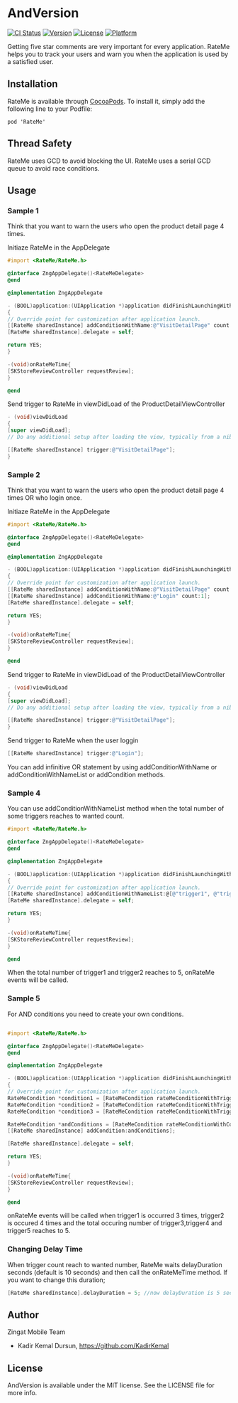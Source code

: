 # AndVersion

[![CI Status](http://img.shields.io/travis/kadirkemal/RateMe.svg?style=flat)](https://travis-ci.org/kadirkemal/RateMe)
[![Version](https://img.shields.io/cocoapods/v/RateMe.svg?style=flat)](http://cocoapods.org/pods/RateMe)
[![License](https://img.shields.io/cocoapods/l/RateMe.svg?style=flat)](http://cocoapods.org/pods/RateMe)
[![Platform](https://img.shields.io/cocoapods/p/RateMe.svg?style=flat)](http://cocoapods.org/pods/RateMe)

Getting five star comments are very important for every application. RateMe helps you to track your users and warn you when the application is used by a satisfied user.

## Installation

RateMe is available through [CocoaPods](http://cocoapods.org). To install
it, simply add the following line to your Podfile:

```
pod 'RateMe'
```
## Thread Safety
RateMe uses GCD to avoid blocking the UI. RateMe uses a serial GCD queue to avoid race conditions.

## Usage

### Sample 1
Think that you want to warn the users who open the product detail page 4 times.

Initiaze RateMe in the AppDelegate
```objectivec
#import <RateMe/RateMe.h>

@interface ZngAppDelegate()<RateMeDelegate>
@end

@implementation ZngAppDelegate

- (BOOL)application:(UIApplication *)application didFinishLaunchingWithOptions:(NSDictionary *)launchOptions
{
// Override point for customization after application launch.
[[RateMe sharedInstance] addConditionWithName:@"VisitDetailPage" count:4];
[RateMe sharedInstance].delegate = self;

return YES;
}

-(void)onRateMeTime{
[SKStoreReviewController requestReview];
}

@end
```

Send trigger to RateMe in viewDidLoad of the ProductDetailViewController
```objectivec
- (void)viewDidLoad
{
[super viewDidLoad];
// Do any additional setup after loading the view, typically from a nib.

[[RateMe sharedInstance] trigger:@"VisitDetailPage"];
}
```

### Sample 2
Think that you want to warn the users who open the product detail page 4 times OR who login once.

Initiaze RateMe in the AppDelegate
```objectivec
#import <RateMe/RateMe.h>

@interface ZngAppDelegate()<RateMeDelegate>
@end

@implementation ZngAppDelegate

- (BOOL)application:(UIApplication *)application didFinishLaunchingWithOptions:(NSDictionary *)launchOptions
{
// Override point for customization after application launch.
[[RateMe sharedInstance] addConditionWithName:@"VisitDetailPage" count:4];
[[RateMe sharedInstance] addConditionWithName:@"Login" count:1];
[RateMe sharedInstance].delegate = self;

return YES;
}

-(void)onRateMeTime{
[SKStoreReviewController requestReview];
}

@end
```

Send trigger to RateMe in viewDidLoad of the ProductDetailViewController
```objectivec
- (void)viewDidLoad
{
[super viewDidLoad];
// Do any additional setup after loading the view, typically from a nib.

[[RateMe sharedInstance] trigger:@"VisitDetailPage"];
}
```

Send trigger to RateMe when the user loggin
```objectivec
[[RateMe sharedInstance] trigger:@"Login"];
```

You can add infinitive OR statement by using addConditionWithName or addConditionWithNameList or addCondition methods.

### Sample 4
You can use addConditionWithNameList method when the total number of some triggers reaches to wanted count.
```objectivec
#import <RateMe/RateMe.h>

@interface ZngAppDelegate()<RateMeDelegate>
@end

@implementation ZngAppDelegate

- (BOOL)application:(UIApplication *)application didFinishLaunchingWithOptions:(NSDictionary *)launchOptions
{
// Override point for customization after application launch.
[[RateMe sharedInstance] addConditionWithNameList:@[@"trigger1", @"trigger2"] count:5];
[RateMe sharedInstance].delegate = self;

return YES;
}

-(void)onRateMeTime{
[SKStoreReviewController requestReview];
}

@end
```
When the total number of trigger1 and trigger2 reaches to 5, onRateMe events will be called.

### Sample 5
For AND conditions you need to create your own conditions.

```objectivec

#import <RateMe/RateMe.h>

@interface ZngAppDelegate()<RateMeDelegate>
@end

@implementation ZngAppDelegate

- (BOOL)application:(UIApplication *)application didFinishLaunchingWithOptions:(NSDictionary *)launchOptions
{
// Override point for customization after application launch.
RateMeCondition *condition1 = [RateMeCondition rateMeConditionWithTriggerName:@"trigger1" count:3];
RateMeCondition *condition2 = [RateMeCondition rateMeConditionWithTriggerName:@"trigger2" count:4];
RateMeCondition *condition3 = [RateMeCondition rateMeConditionWithTriggerNameList:@[@"trigger3", @"trigger4" , @"trigger5"]  count:5];

RateMeCondition *andConditions = [RateMeCondition rateMeConditionWithConditionList:@[condition1, condition2, condition3]];
[[RateMe sharedInstance] addCondition:andConditions];

[RateMe sharedInstance].delegate = self;

return YES;
}

-(void)onRateMeTime{
[SKStoreReviewController requestReview];
}

@end

```

onRateMe events will be called when trigger1 is occurred 3 times, trigger2 is occured 4 times and the total occuring number of trigger3,trigger4 and trigger5 reaches to 5.


### Changing Delay Time
When trigger count reach to wanted number, RateMe waits delayDuration seconds (default is 10 seconds) and then call the onRateMeTime method. If you want to change this duration;

```objectivec
[RateMe sharedInstance].delayDuration = 5; //now delayDuration is 5 seconds
```

## Author

Zingat Mobile Team
+ Kadir Kemal Dursun, https://github.com/KadirKemal

## License

AndVersion is available under the MIT license. See the LICENSE file for more info.


